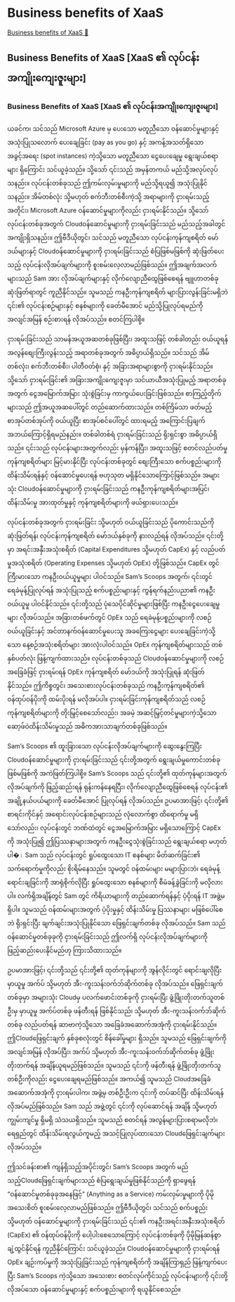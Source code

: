# Business benefits of XaaS

[Business benefits of XaaS 🔗](https://www.coursera.org/learn/introduction-to-networking-and-cloud-computing/lecture/GdiIH/business-benefits-of-xaas)

## Business Benefits of XaaS [XaaS ၏ လုပ်ငန်းအကျိုးကျေးဇူးများ]

### Business Benefits of XaaS [XaaS ၏ လုပ်ငန်းအကျိုးကျေးဇူးများ]

ယခင်က၊ သင်သည် Microsoft Azure မှ ပေးသော မတူညီသော ဝန်ဆောင်မှုများနှင့် အသုံးပြုသလောက် ပေးချေခြင်း (pay as you go) နှင့် အကန့်အသတ်ရှိသော အခွင့်အရေး (spot instances) ကဲ့သို့သော မတူညီသော ငွေပေးချေမှု ရွေးချယ်စရာများ ရှိကြောင်း သင်ယူခဲ့သည်။ သို့သော် ၎င်းသည် အမှန်တကယ် မည်သို့အလုပ်လုပ်သနည်း။ လုပ်ငန်းတစ်ခုသည် ဤကမ်းလှမ်းမှုများကို မည်သို့ရယူ၍ အသုံးပြုနိုင်သနည်း။ အိမ်တစ်လုံး သို့မဟုတ် စက်ဘီးတစ်စီးကဲ့သို့ အရာများကို ငှားရမ်းသည့်အတိုင်း၊ Microsoft Azure ဝန်ဆောင်မှုများကိုလည်း ငှားရမ်းနိုင်သည်။ သို့သော် လုပ်ငန်းတစ်ခုအတွက် Cloudဝန်ဆောင်မှုများကို ငှားရမ်းခြင်းသည် မည်သည့်အခါတွင် အကျိုးရှိသနည်း။ ဤဗီဒီယိုတွင်၊ သင်သည် မတူညီသော လုပ်ငန်းကုန်ကျစရိတ် မော်ဒယ်များနှင့် Cloudဝန်ဆောင်မှုများကို ငှားရမ်းခြင်းသည် စံပြဖြစ်မဖြစ်ကို ဆုံးဖြတ်ပေးသည့် လုပ်ငန်းလိုအပ်ချက်များကို စူးစမ်းလေ့လာမည်ဖြစ်သည်။ ဤအချက်အလက်များသည် Sam အား လိုအပ်ချက်များနှင့် လိုက်လျောညီထွေဖြစ်စေရန် ဗျူဟာတစ်ခု ဆုံးဖြတ်ရာတွင် ကူညီနိုင်သည်။ သူမသည် ကနဦးကုန်ကျစရိတ် များပြားလွန်းခြင်းမရှိဘဲ ၎င်း၏ လုပ်ငန်းစဉ်များနှင့် စနစ်များကို ခေတ်မီအောင် မည်သို့ပြုလုပ်ရမည်ကို အလျင်အမြန် စဉ်းစားရန် လိုအပ်သည်။ စတင်ကြပါစို့။

ငှားရမ်းခြင်းသည် သာမန်အယူအဆတစ်ခုဖြစ်ပြီး၊ အထူးသဖြင့် တစ်ခါတည်း ဝယ်ယူရန် အလွန်စျေးကြီးလွန်းသည့် အရာတစ်ခုအတွက် အဓိပ္ပာယ်ရှိသည်။ သင်သည် အိမ်တစ်လုံး၊ စက်ဘီးတစ်စီး၊ ပါတီဝတ်စုံ၊ နှင့် အခြားအရာများစွာကို ငှားရမ်းနိုင်သည်။ သို့သော် ငှားရမ်းခြင်း၏ အခြားအကျိုးကျေးဇူးမှာ သင်ယာယီအသုံးပြုမည့် အရာတစ်ခုအတွက် ငွေအမြောက်အမြား သုံးစွဲခြင်းမှ ကာကွယ်ပေးခြင်းဖြစ်သည်။ စာကြည့်တိုက်များသည် ဤအယူအဆပေါ်တွင် တည်ဆောက်ထားသည်။ တစ်ကြိမ်သာ ဖတ်မည့် စာအုပ်တစ်အုပ်ကို ဝယ်ယူပြီး စာအုပ်စင်ပေါ်တွင် ထားရမည့် အကြောင်းပြချက် အဘယ်ကြောင့်ရှိရမည်နည်း။ တစ်ခါတစ်ရံ ငှားရမ်းခြင်းသည် ရိုးရှင်းစွာ အဓိပ္ပာယ်ရှိသည်။ ၎င်းသည် လုပ်ငန်းများအတွက်လည်း မှန်ကန်ပြီး၊ အထူးသဖြင့် စတင်လည်ပတ်မှု ကုန်ကျစရိတ်များ မြင့်မားနိုင်ပြီး လုပ်ငန်းတစ်ခုတွင် စျေးကြီးသော စက်ပစ္စည်းများကို ထိန်းသိမ်းရန်နှင့် ဝန်ဆောင်မှုပေးရန် ဗဟုသုတ မရှိနိုင်သောကြောင့်ဖြစ်သည်။ အများသုံး Cloudဝန်ဆောင်မှုများကို ငှားရမ်းခြင်းသည် ကနဦးကုန်ကျစရိတ်များအပြင်၊ ထိန်းသိမ်းမှု အားထုတ်မှုနှင့် ကုန်ကျစရိတ်များကို ဖယ်ရှားပေးသည်။

လုပ်ငန်းတစ်ခုအတွက် ငှားရမ်းခြင်း သို့မဟုတ် ဝယ်ယူခြင်းသည် ပိုကောင်းသည်ကို ဆုံးဖြတ်ရန်၊ လုပ်ငန်းကုန်ကျစရိတ် မော်ဒယ်နှစ်ခုကို နားလည်ရန် လိုအပ်သည်။ ၎င်းတို့မှာ အရင်းအနှီးအသုံးစရိတ် (Capital Expenditures သို့မဟုတ် CapEx) နှင့် လည်ပတ်မှုအသုံးစရိတ် (Operating Expenses သို့မဟုတ် OpEx) တို့ဖြစ်သည်။ CapEx တွင် ကြီးမားသော ကနဦးဝယ်ယူမှုများ ပါဝင်သည်။ Sam’s Scoops အတွက်၊ ၎င်းတွင် ရေခဲမုန့်ပြုလုပ်ရန် အသုံးပြုသည့် စက်ပစ္စည်းများနှင့် ကွန်ရက်နည်းပညာ၏ ကနဦးဝယ်ယူမှု ပါဝင်နိုင်သည်။ ၎င်းတို့သည် ပုံသေပိုင်ဆိုင်မှုများဖြစ်ပြီး ကနဦးငွေပေးချေမှုများ လိုအပ်သည်။ အခြားတစ်ဖက်တွင် OpEx သည် ရေခဲမုန့်ပစ္စည်းများကို လစဉ်ဝယ်ယူခြင်းနှင့် အင်တာနက်ဝန်ဆောင်မှုပေးသူ အခကြေးငွေများ ပေးချေခြင်းကဲ့သို့သော နေ့စဉ်အသုံးစရိတ်များ အားလုံးပါဝင်သည်။ OpEx ကုန်ကျစရိတ်များသည် တစ်နှစ်ပတ်လုံး ဖြန့်ကျက်ထားသည်။ လုပ်ငန်းတစ်ခုသည် Cloudဝန်ဆောင်မှုများကို လစဉ်အခြေခံဖြင့် ငှားရမ်းရန် OpEx ကုန်ကျစရိတ် မော်ဒယ်ကို အသုံးပြုရန် ဆုံးဖြတ်နိုင်သည်။ ဤကိစ္စတွင်၊ အသေးစားလုပ်ငန်းတစ်ခုသည် ကနဦးကုန်ကျစရိတ်၏ ဝန်ထုပ်ဝန်ပိုးကို ထမ်းပိုးရန် မလိုအပ်ပါ။ ငှားရမ်းခြင်းကုန်ကျစရိတ်သည် လစဉ်ကုန်ကျစရိတ်များကို တိုးမြှင့်စေသော်လည်း၊ အခမဲ့ အဆင့်မြှင့်တင်မှုများကဲ့သို့သော ဆော့ဖ်ဝဲထိန်းသိမ်းမှုသည် အဓိကအားသာချက်တစ်ခုဖြစ်သည်။

Sam’s Scoops ၏ ထူးခြားသော လုပ်ငန်းလိုအပ်ချက်များကို ဆွေးနွေးကြပြီး Cloudဝန်ဆောင်မှုများကို ငှားရမ်းခြင်းသည် ၎င်းတို့အတွက် ရွေးချယ်မှုကောင်းတစ်ခု ဖြစ်မဖြစ်ကို အကဲဖြတ်ကြပါစို့။ Sam’s Scoops သည် ၎င်းတို့၏ ထုတ်ကုန်များအတွက် လိုအပ်ချက်ကို ဖြည့်ဆည်းရန် ရုန်းကန်နေရပြီး၊ လိုက်လျောညီထွေဖြစ်စေရန် လုပ်ငန်း၏ အချို့နယ်ပယ်များကို ခေတ်မီအောင် ပြုလုပ်ရန် လိုအပ်သည်။ ဥပမာအားဖြင့်၊ ၎င်းတို့၏ စာရင်းကိုင်နှင့် အရောင်းလုပ်ငန်းစဉ်များသည် လုံလောက်စွာ ထိရောက်မှု မရှိသော်လည်း၊ လုပ်ငန်းတွင် ဘဏ်ထဲတွင် ငွေအမြောက်အမြား မရှိသောကြောင့် CapEx ကို အသုံးပြု၍ ဤပြဿနာများအတွက် ကနဦးငွေသုံးစွဲခြင်းသည် ရွေးချယ်စရာ မဟုတ်ပါ�। Sam သည် လုပ်ငန်းတွင် ရှုပ်ထွေးသော IT စနစ်များ မိတ်ဆက်ခြင်း၏ သက်ရောက်မှုကိုလည်း စိုးရိမ်နေသည်။ သူမတွင် ဝန်ထမ်းများ မများပြားဘဲ၊ ရေခဲမုန့်ရောင်းချခြင်းကို အာရုံစိုက်လိုပြီး ရှုပ်ထွေးသော စနစ်များကို စီမံခန့်ခွဲခြင်းကို မလိုလားပါ။ လက်ရှိအချိန်တွင် Sam တွင် ကိရိယာများကို တည်ဆောက်ရန်နှင့် ပံ့ပိုးရန် IT အဖွဲ့မရှိပါ။ သူမသည် ဝန်ထမ်းများအတွက် ပံ့ပိုးမှုနှင့် ထိန်းသိမ်းမှု ပြဿနာများ မဖြစ်ပေါ်စေဘဲ ရိုးရှင်းပြီး ချက်ချင်းအသုံးပြုနိုင်သော ဖြေရှင်းချက်တစ်ခု လိုအပ်သည်။ Sam သည် ဝန်ဆောင်မှုတစ်ခုခုကို ငှားရမ်းခြင်းသည် ဤလက်ရှိ လုပ်ငန်းလိုအပ်ချက်များကို ဖြည့်ဆည်းပေးနိုင်မည်ဟု ကြားသိထားသည်။

ဥပမာအားဖြင့်၊ ၎င်းတို့သည် ၎င်းတို့၏ ထုတ်ကုန်များကို အွန်လိုင်းတွင် ရောင်းချလိုပြီး မှာယူမှု အက်ပ် သို့မဟုတ် အီး-ကူးသန်းဝက်ဘ်ဆိုက်တစ်ခု လိုအပ်သည်။ ဖြေရှင်းချက်တစ်ခုမှာ အများသုံး Cloudမှ ပလက်ဖောင်းတစ်ခုကို ငှားရမ်းပြီး ဖွံ့ဖြိုးတိုးတက်သူတစ်ဦးမှ မှာယူမှု အက်ပ်တစ်ခု ဖန်တီးရန် ဖြစ်နိုင်သည်၊ သို့မဟုတ် အီး-ကူးသန်းဝက်ဘ်ဆိုက်တစ်ခု လည်ပတ်ရန် ဆာဗာကဲ့သို့သော အခြေခံအဆောက်အအုံကို ငှားရမ်းနိုင်သည်။ ဤCloudဖြေရှင်းချက် နှစ်ခုစလုံးတွင် စိန်ခေါ်မှုများ ရှိသည်။ သူမသည် ဖြေရှင်းချက်ကို အလျင်အမြန် လိုအပ်ပြီး၊ အက်ပ် သို့မဟုတ် အီး-ကူးသန်းဝက်ဘ်ဆိုက်တစ်ခု ဖွံ့ဖြိုးတိုးတက်ရန် အချိန်ယူရမည်ဖြစ်သည်။ သူမသည် ၎င်းကို ဖန်တီးရန် ဖွံ့ဖြိုးတိုးတက်သူတစ်ဦးကိုလည်း ငွေပေးချေရမည်ဖြစ်သည်။ အကယ်၍ သူမသည် Cloudအခြေခံအဆောက်အအုံကို ငှားရမ်းပါက၊ အဖွဲ့မှ တစ်ဦးဦးက ၎င်းကို တပ်ဆင်ပြီး ထိန်းသိမ်းရန် လိုအပ်မည်ဖြစ်သည်။ Sam သည် အဖွဲ့တွင် ၎င်းကို လုပ်ဆောင်ရန် အချိန် သို့မဟုတ် ကျွမ်းကျင်မှု ရှိမရှိ သံသယရှိသည်။ သူမသည် စတင်ရန် အလွန်များပြားစရာမလိုဘဲ၊ ရေရှည်တွင် ထိန်းသိမ်းရလွယ်ကူမည့် အသင့်ပြုလုပ်ထားသော Cloudဖြေရှင်းချက်များ လိုအပ်သည်။

ဤသင်ခန်းစာ၏ ကျန်ရှိသည့်အပိုင်းတွင်၊ Sam’s Scoops အတွက် မည်သည့်Cloudဖြေရှင်းချက်များသည် စံပြရွေးချယ်မှုဖြစ်နိုင်သည်ကို ရှာဖွေရန် “ဝန်ဆောင်မှုတစ်ခုခုအနေဖြင့်” (Anything as a Service) ကမ်းလှမ်းမှုများကို ပိုမိုအသေးစိတ် စူးစမ်းလေ့လာမည်ဖြစ်သည်။ ဤဗီဒီယိုတွင်၊ သင်သည် စက်ပစ္စည်း သို့မဟုတ် ဝန်ဆောင်မှုများကို ငှားရမ်းခြင်းသည် ၎င်း၏ ကနဦးအရင်းအနှီးအသုံးစရိတ် (CapEx) ၏ ဝန်ထုပ်ဝန်ပိုးကို ပေါ့ပါးစေသောကြောင့် လုပ်ငန်းတစ်ခုကို ပိုမိုမြန်ဆန်စွာ ချဲ့ထွင်နိုင်ရန် ကူညီနိုင်ကြောင်း သင်ယူခဲ့သည်။ Cloudဝန်ဆောင်မှုများကို ငှားရမ်းရန် OpEx ချဉ်းကပ်မှုကို အသုံးပြုခြင်းသည် ကုန်ကျစရိတ်ကို အချိန်ကြာရှည် ဖြန့်ကျက်ပေးပြီး Sam’s Scoops ကဲ့သို့သော အသေးစား စတင်လုပ်ကိုင်သည့် လုပ်ငန်းများကို ၎င်းတို့လိုအပ်သော ဝန်ဆောင်မှုများနှင့် စက်ပစ္စည်းများကို ရယူနိုင်စေသည်။
